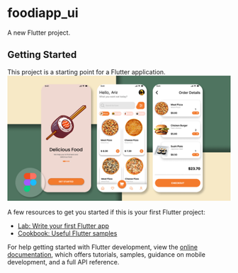 # foodiapp_ui

A new Flutter project.

## Getting Started

This project is a starting point for a Flutter application.
![](https://github.com/SmMohib/foodiapp_ui/blob/main/img.png)

A few resources to get you started if this is your first Flutter project:

- [Lab: Write your first Flutter app](https://docs.flutter.dev/get-started/codelab)
- [Cookbook: Useful Flutter samples](https://docs.flutter.dev/cookbook)

For help getting started with Flutter development, view the
[online documentation](https://docs.flutter.dev/), which offers tutorials,
samples, guidance on mobile development, and a full API reference.
